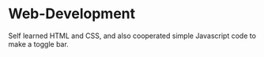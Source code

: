 # Web-Development
Self learned HTML and CSS, and also cooperated simple Javascript code to make a toggle bar.

